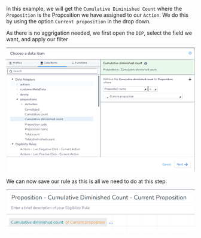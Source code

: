 In this example, we will get the `Cumulative Diminished Count` where the `Proposition` is the Proposition we have assigned to our `Action`. We do this by using the option `Current proposition` in the drop down.

As there is no aggrigation needed, we first open the `DIP`, select the field we want, and apply our filter

![](interest-proposition-count-cumulative-diminished-current_proposition-1.png)

We can now save our rule as this is all we need to do at this step.

![](interest-proposition-count-cumulative-diminished-current_proposition-2.png)